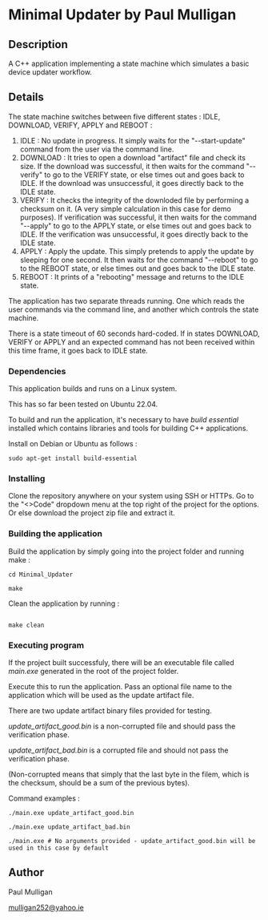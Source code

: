# Minimal Updater by Paul Mulligan


## Description

A C++ application implementing a state machine which simulates a basic device updater workflow.

## Details

The state machine switches between five different states : IDLE,  DOWNLOAD,  VERIFY,  APPLY and REBOOT : 

1. IDLE : No update in progress. It simply waits for the "--start-update" command from the user via the command line.
2. DOWNLOAD : It tries to open a download "artifact" file and check its size. If the download was successful, it then waits for the command "--verify" to go to the VERIFY state, or else times out and goes back to IDLE. If the download was unsuccessful, it goes directly back to the IDLE state. 
3. VERIFY : It checks the integrity of the downloded file by performing a checksum on it. (A very simple calculation in this case for demo purposes). If verification was successful, it then waits for the command "--apply" to go to the APPLY state, or else times out and goes back to IDLE. If the verification was unsuccessful, it goes directly back to the IDLE state. 
4. APPLY : Apply the update. This simply pretends to apply the update by sleeping for one second. It then waits for the command "--reboot" to go to the REBOOT state, or else times out and goes back to the IDLE state. 
5. REBOOT : It prints of a "rebooting" message and returns to the IDLE state. 

The application has two separate threads running. One which reads the user commands via the command line, and another which controls the state machine. 

There is a state timeout of 60 seconds hard-coded. If in states DOWNLOAD, VERIFY or APPLY and an expected command has not been received within this time frame, it goes back to IDLE state.

### Dependencies

This application builds and runs on a Linux system. 

This has so far been tested on Ubuntu 22.04. 

To build and run the application, it's necessary to have _build essential_ installed which contains libraries and tools for building C++ applications. 

Install on Debian or Ubuntu as follows : 

```
sudo apt-get install build-essential

```

### Installing

Clone the repository anywhere on your system using SSH or HTTPs. Go to the "<>Code" dropdown menu at the top right of the project for the options. Or else download the project zip file and extract it.


### Building the application

Build the application by simply going into the project folder and running make :

```
cd Minimal_Updater

make

```
Clean the application by running :

```

make clean

```

### Executing program

If the project built successfuly, there will be an executable file called _main.exe_ generated in the root of the project folder. 

Execute this to run the application. Pass an optional file name to the application which will be used as the update artifact file.

There are two update artifact binary files provided for testing. 

_update_artifact_good.bin_ is a non-corrupted file and should pass the verification phase. 

_update_artifact_bad.bin_ is a corrupted file and should not pass the verification phase. 

(Non-corrupted means that simply that the last byte in the filem, which is the checksum, should be a sum of the previous bytes).

Command examples : 

```
./main.exe update_artifact_good.bin

./main.exe update_artifact_bad.bin

./main.exe # No arguments provided - update_artifact_good.bin will be used in this case by default
```

## Author

Paul Mulligan

mulligan252@yahoo.ie
